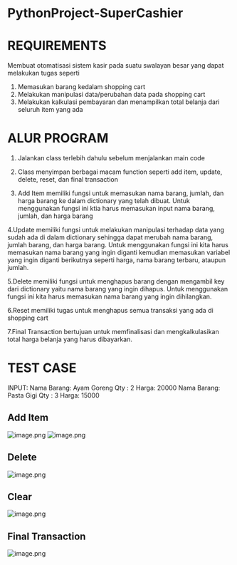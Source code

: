 # PythonProject-SuperCashier

# REQUIREMENTS

Membuat otomatisasi sistem kasir pada suatu swalayan besar yang dapat melakukan tugas seperti
  1. Memasukan barang kedalam shopping cart
  2. Melakukan manipulasi data/perubahan data pada shopping cart
  3. Melakukan kalkulasi pembayaran dan menampilkan total belanja dari seluruh item yang ada

# ALUR PROGRAM
 
 1. Jalankan class terlebih dahulu sebelum menjalankan main code
  
  2. Class menyimpan berbagai macam function seperti add item, update, delete, reset, dan final transaction
 
 3. Add Item memiliki fungsi untuk memasukan nama barang, jumlah, dan harga barang ke dalam dictionary yang telah dibuat. Untuk menggunakan fungsi ini ktia harus memasukan input nama barang, jumlah, dan harga barang
  
  4.Update memiliki fungsi untuk melakukan manipulasi terhadap data yang sudah ada di dalam dictionary sehingga dapat merubah nama barang, jumlah barang, dan harga barang. Untuk menggunakan fungsi ini kita harus memasukan nama barang yang ingin diganti kemudian memasukan variabel yang ingin diganti berikutnya seperti harga, nama barang terbaru, ataupun jumlah.
  
  5.Delete memiliki fungsi untuk menghapus barang dengan mengambil key dari dictionary yaitu nama barang yang ingin dihapus. Untuk menggunakan fungsi ini kita harus memasukan nama barang yang ingin dihilangkan.
  
  6.Reset memiliki tugas untuk menghapus semua transaksi yang ada di shopping cart
 
 7.Final Transaction bertujuan untuk memfinalisasi dan mengkalkulasikan total harga belanja yang harus dibayarkan.
  
  
# TEST CASE
INPUT: 
Nama Barang: Ayam Goreng
Qty : 2
Harga: 20000
Nama Barang: Pasta Gigi
Qty : 3
Harga: 15000

## Add Item
![image.png](attachment:3ab78e36-8b97-4725-8fa7-0f023f126501.png)
![image.png](attachment:83cc2005-40e6-436e-8785-3b027683c335.png)

## Delete
![image.png](attachment:7ea0d161-52c3-4ae9-82d6-557b8c742484.png)

## Clear
![image.png](attachment:2ab3f7ce-937d-4d06-9813-aaa79fc076dc.png)

## Final Transaction
![image.png](attachment:9f38c19e-5954-4901-8c44-457a445097ea.png)

 
